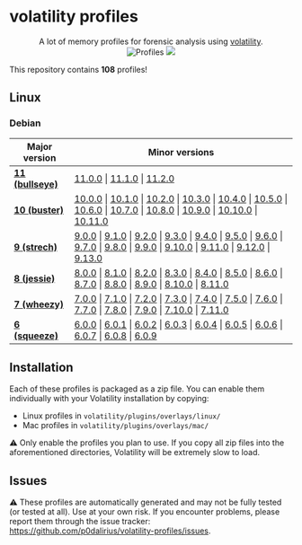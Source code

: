 # volatility profiles

<p align="center">
  A lot of memory profiles for forensic analysis using <a href="https://github.com/volatility-foundation/volatility">volatility</a>.
  <br>
  <img alt="Profiles" src="https://img.shields.io/badge/profiles-108-brightgreen">
  <a href="https://twitter.com/intent/follow?screen_name=podalirius_" title="Follow"><img src="https://img.shields.io/twitter/follow/podalirius_?label=Podalirius&style=social"></a>
  <br>
</p>

This repository contains **108** profiles!

## Linux

### Debian

| Major version | Minor versions |
|---------------|-----------------------------------|
| [**11 (bullseye)**](./profiles/Linux/Debian/11-bullseye/) | [11.0.0](./profiles/Linux/Debian/11-bullseye/11.0.0/) &#x7c; [11.1.0](./profiles/Linux/Debian/11-bullseye/11.1.0/) &#x7c; [11.2.0](./profiles/Linux/Debian/11-bullseye/11.2.0/) |
| [**10 (buster)**](./profiles/Linux/Debian/10-buster/) | [10.0.0](./profiles/Linux/Debian/10-buster/10.0.0/) &#x7c; [10.1.0](./profiles/Linux/Debian/10-buster/10.1.0/) &#x7c; [10.2.0](./profiles/Linux/Debian/10-buster/10.2.0/) &#x7c; [10.3.0](./profiles/Linux/Debian/10-buster/10.3.0/) &#x7c; [10.4.0](./profiles/Linux/Debian/10-buster/10.4.0/) &#x7c; [10.5.0](./profiles/Linux/Debian/10-buster/10.5.0/) &#x7c; [10.6.0](./profiles/Linux/Debian/10-buster/10.6.0/) &#x7c; [10.7.0](./profiles/Linux/Debian/10-buster/10.7.0/) &#x7c; [10.8.0](./profiles/Linux/Debian/10-buster/10.8.0/) &#x7c; [10.9.0](./profiles/Linux/Debian/10-buster/10.9.0/) &#x7c; [10.10.0](./profiles/Linux/Debian/10-buster/10.10.0/) &#x7c; [10.11.0](./profiles/Linux/Debian/10-buster/10.11.0/) |
| [**9 (strech)**](./profiles/Linux/Debian/9-strech/) | [9.0.0](./profiles/Linux/Debian/9-strech/9.0.0/) &#x7c; [9.1.0](./profiles/Linux/Debian/9-strech/9.1.0/) &#x7c; [9.2.0](./profiles/Linux/Debian/9-strech/9.2.0/) &#x7c; [9.3.0](./profiles/Linux/Debian/9-strech/9.3.0/) &#x7c; [9.4.0](./profiles/Linux/Debian/9-strech/9.4.0/) &#x7c; [9.5.0](./profiles/Linux/Debian/9-strech/9.5.0/) &#x7c; [9.6.0](./profiles/Linux/Debian/9-strech/9.6.0/) &#x7c; [9.7.0](./profiles/Linux/Debian/9-strech/9.7.0/) &#x7c; [9.8.0](./profiles/Linux/Debian/9-strech/9.8.0/) &#x7c; [9.9.0](./profiles/Linux/Debian/9-strech/9.9.0/) &#x7c; [9.10.0](./profiles/Linux/Debian/9-strech/9.10.0/) &#x7c; [9.11.0](./profiles/Linux/Debian/9-strech/9.11.0/) &#x7c; [9.12.0](./profiles/Linux/Debian/9-strech/9.12.0/) &#x7c; [9.13.0](./profiles/Linux/Debian/9-strech/9.13.0/) |
| [**8 (jessie)**](./profiles/Linux/Debian/8-jessie/) | [8.0.0](./profiles/Linux/Debian/8-jessie/8.0.0/) &#x7c; [8.1.0](./profiles/Linux/Debian/8-jessie/8.1.0/) &#x7c; [8.2.0](./profiles/Linux/Debian/8-jessie/8.2.0/) &#x7c; [8.3.0](./profiles/Linux/Debian/8-jessie/8.3.0/) &#x7c; [8.4.0](./profiles/Linux/Debian/8-jessie/8.4.0/) &#x7c; [8.5.0](./profiles/Linux/Debian/8-jessie/8.5.0/) &#x7c; [8.6.0](./profiles/Linux/Debian/8-jessie/8.6.0/) &#x7c; [8.7.0](./profiles/Linux/Debian/8-jessie/8.7.0/) &#x7c; [8.8.0](./profiles/Linux/Debian/8-jessie/8.8.0/) &#x7c; [8.9.0](./profiles/Linux/Debian/8-jessie/8.9.0/) &#x7c; [8.10.0](./profiles/Linux/Debian/8-jessie/8.10.0/) &#x7c; [8.11.0](./profiles/Linux/Debian/8-jessie/8.11.0/) |
| [**7 (wheezy)**](./profiles/Linux/Debian/7-wheezy/) | [7.0.0](./profiles/Linux/Debian/7-wheezy/7.0.0/) &#x7c; [7.1.0](./profiles/Linux/Debian/7-wheezy/7.1.0/) &#x7c; [7.2.0](./profiles/Linux/Debian/7-wheezy/7.2.0/) &#x7c; [7.3.0](./profiles/Linux/Debian/7-wheezy/7.3.0/) &#x7c; [7.4.0](./profiles/Linux/Debian/7-wheezy/7.4.0/) &#x7c; [7.5.0](./profiles/Linux/Debian/7-wheezy/7.5.0/) &#x7c; [7.6.0](./profiles/Linux/Debian/7-wheezy/7.6.0/) &#x7c; [7.7.0](./profiles/Linux/Debian/7-wheezy/7.7.0/) &#x7c; [7.8.0](./profiles/Linux/Debian/7-wheezy/7.8.0/) &#x7c; [7.9.0](./profiles/Linux/Debian/7-wheezy/7.9.0/) &#x7c; [7.10.0](./profiles/Linux/Debian/7-wheezy/7.10.0/) &#x7c; [7.11.0](./profiles/Linux/Debian/7-wheezy/7.11.0/) |
| [**6 (squeeze)**](./profiles/Linux/Debian/6-squeeze/) | [6.0.0](./profiles/Linux/Debian/6-squeeze/6.0.0/) &#x7c; [6.0.1](./profiles/Linux/Debian/6-squeeze/6.0.1/) &#x7c; [6.0.2](./profiles/Linux/Debian/6-squeeze/6.0.2/) &#x7c; [6.0.3](./profiles/Linux/Debian/6-squeeze/6.0.3/) &#x7c; [6.0.4](./profiles/Linux/Debian/6-squeeze/6.0.4/) &#x7c; [6.0.5](./profiles/Linux/Debian/6-squeeze/6.0.5/) &#x7c; [6.0.6](./profiles/Linux/Debian/6-squeeze/6.0.6/) &#x7c; [6.0.7](./profiles/Linux/Debian/6-squeeze/6.0.7/) &#x7c; [6.0.8](./profiles/Linux/Debian/6-squeeze/6.0.8/) &#x7c; [6.0.9](./profiles/Linux/Debian/6-squeeze/6.0.9/) |

## Installation

Each of these profiles is packaged as a zip file. You can enable them individually with your Volatility installation by copying:

 - Linux profiles in `volatility/plugins/overlays/linux/`
 - Mac profiles in `volatility/plugins/overlays/mac/`

:warning: Only enable the profiles you plan to use. If you copy all zip files into the aforementioned directories, Volatility will be extremely slow to load.

## Issues

:warning: These profiles are automatically generated and may not be fully tested (or tested at all). Use at your own risk. If you encounter problems, please report them through the issue tracker: https://github.com/p0dalirius/volatility-profiles/issues.
